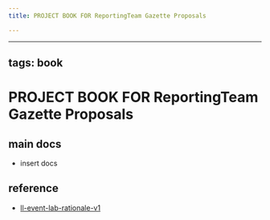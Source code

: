 ```yaml
---
title: PROJECT BOOK FOR ReportingTeam Gazette Proposals

---
```



---
tags: book
---

PROJECT BOOK FOR ReportingTeam Gazette Proposals
===

main docs
---

- insert docs

reference
---

- [ll-event-lab-rationale-v1](/AunryFEcRm6SG8qAbHAyIw)

